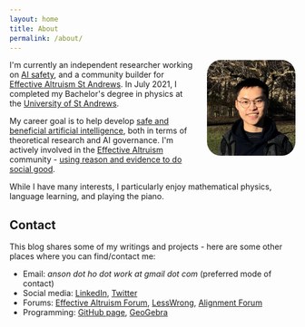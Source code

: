 ```yaml
---
layout: home
title: About
permalink: /about/
---
```


<!-- <img align="right" style="margin-left:10px;" src="/images/oftw-pledge.jpg" width="275px"/> -->
<img align="right" src="/images/anson-ho.jpg" alt="anson-ho-img"  style="width:31%;border-radius:15%;margin-left:20px;margin-bottom:10px">

I'm currently an independent researcher working on [AI safety](https://80000hours.org/problem-profiles/positively-shaping-artificial-intelligence/), and a community builder for [Effective Altruism St Andrews](https://eastandrews.org). In July 2021, I completed my Bachelor's degree in physics at the [University of St Andrews](https://www.st-andrews.ac.uk/physics-astronomy/).

My career goal is to help develop [safe and beneficial artificial intelligence](https://www.vox.com/future-perfect/2018/12/21/18126576/ai-artificial-intelligence-machine-learning-safety-alignment), both in terms of theoretical research and AI governance. I'm actively involved in the [Effective Altruism](https://www.effectivealtruism.org/) community - [using reason and evidence to do social good](https://www.effectivealtruism.org/articles/introduction-to-effective-altruism/). 

While I have many interests, I particularly enjoy mathematical physics, language learning, and playing the piano. 

## Contact
This blog shares some of my writings and projects - here are some other places where you can find/contact me:
- Email: *anson dot ho dot work at gmail dot com* (preferred mode of contact)
- Social media: [LinkedIn](https://www.linkedin.com/in/anson-wh-ho/), [Twitter](https://twitter.com/ansonwhho/)
- Forums: [Effective Altruism Forum](https://forum.effectivealtruism.org/users/anson-ho), [LessWrong](https://www.lesswrong.com/users/anson-ho), [Alignment Forum](https://www.alignmentforum.org/users/anson-ho)
- Programming: [GitHub page](https://github.com/ansonwhho), [GeoGebra](https://www.geogebra.org/u/ansonwhho)